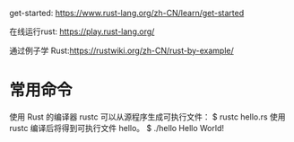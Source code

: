 
get-started: https://www.rust-lang.org/zh-CN/learn/get-started

在线运行rust: https://play.rust-lang.org/

通过例子学 Rust:https://rustwiki.org/zh-CN/rust-by-example/


# 常用命令
使用 Rust 的编译器 rustc 可以从源程序生成可执行文件：
$ rustc hello.rs
使用 rustc 编译后将得到可执行文件 hello。
$ ./hello
Hello World!


